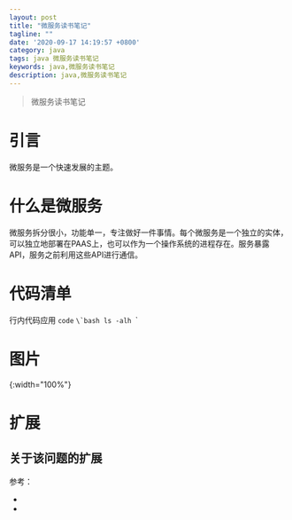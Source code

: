 ```yaml
---
layout: post
title: "微服务读书笔记"
tagline: ""
date: '2020-09-17 14:19:57 +0800'
category: java
tags: java 微服务读书笔记
keywords: java,微服务读书笔记
description: java,微服务读书笔记
---
```

> 微服务读书笔记
# 引言
微服务是一个快速发展的主题。
<!-- more -->

# 什么是微服务
微服务拆分很小，功能单一，专注做好一件事情。每个微服务是一个独立的实体，可以独立地部署在PAAS上，也可以作为一个操作系统的进程存在。服务暴露API，服务之前利用这些API进行通信。

# 代码清单
行内代码应用 `code`
``\`bash
ls -alh
``\`

# 图片
![](){:width="100%"}
# 扩展
关于该问题的扩展
---
参考：
- []()
- []()
